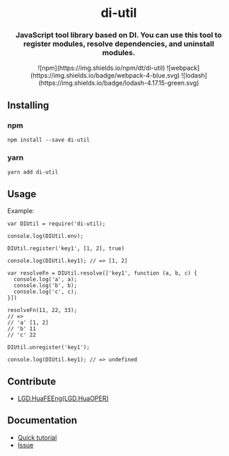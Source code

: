 <h1 align="center">di-util</h1>

<h3 align="center">JavaScript tool library based on DI. You can use this tool to register modules, resolve dependencies, and uninstall modules.</h3>

<div align="center">
![npm](https://img.shields.io/npm/dt/di-util)
<!-- ![MIT](https://img.shields.io/badge/license-MIT-000000.svg) -->
![webpack](https://img.shields.io/badge/webpack-4-blue.svg)
![lodash](https://img.shields.io/badge/lodash-4.17.15-green.svg)
</div>

## Installing

### npm

```
npm install --save di-util
```

### yarn

```
yarn add di-util
```

## Usage

Example:

```
var DIUtil = require('di-util);

console.log(DIUtil.env);

DIUtil.register('key1', [1, 2], true)

console.log(DIUtil.key1); // => [1, 2]

var resolveFn = DIUtil.resolve(['key1', function (a, b, c) {
  console.log('a', a);
  console.log('b', b);
  console.log('c', c);
}])

resolveFn(11, 22, 33);
// =>
// 'a' [1, 2]
// 'b' 11
// 'c' 22

DIUtil.unregister('key1');

console.log(DIUtil.key1); // => undefined
```

## Contribute

- [LGD.HuaFEEng(LGD.HuaOPER)][blog]

## Documentation

- [Quick tutorial](https://github.com/LGDHuaOPER/di-util#readme)
- [Issue](https://github.com/LGDHuaOPER/di-util/issues)

[blog]: https://lgdhuaoper.github.io/ '敬昭的博客'
